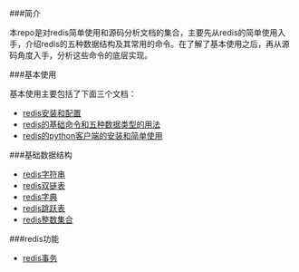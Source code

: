 ###简介

本repo是对redis简单使用和源码分析文档的集合，主要先从redis的简单使用入手，介绍redis的五种数据结构及其常用的命令。在了解了基本使用之后，再从源码角度入手，分析这些命令的底层实现。

###基本使用

基本使用主要包括了下面三个文档：

- [redis安装和配置](usage/redis_setup.md)
- [redis的基础命令和五种数据类型的用法](usage/redis_usage.md)
- [redis的python客户端的安装和简单使用](usage/redis_py_client.md)

###基础数据结构

- [redis字符串](structure/redis_string.md)
- [redis双链表](structure/redis_doublelinklist.md)
- [redis字典](structure/redis_dict.md)
- [redis跳跃表](structure/redis_skiplist.md)
- [redis整数集合](structure/redis_intset.md)

###redis功能

- [redis事务](function/redis_transaction.md)




